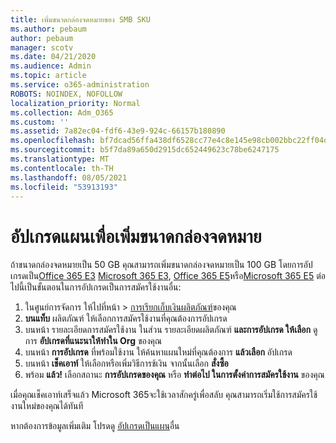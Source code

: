 ```yaml
---
title: เพิ่มขนาดกล่องจดหมายของ SMB SKU
ms.author: pebaum
author: pebaum
manager: scotv
ms.date: 04/21/2020
ms.audience: Admin
ms.topic: article
ms.service: o365-administration
ROBOTS: NOINDEX, NOFOLLOW
localization_priority: Normal
ms.collection: Adm_O365
ms.custom: ''
ms.assetid: 7a82ec04-fdf6-43e9-924c-66157b180890
ms.openlocfilehash: bf7dcad56ffa438df6528cc77e4c8e145e98cb002bbc22ff04d8f08dc7d37232
ms.sourcegitcommit: b5f7da89a650d2915dc652449623c78be6247175
ms.translationtype: MT
ms.contentlocale: th-TH
ms.lasthandoff: 08/05/2021
ms.locfileid: "53913193"
---
```

# <a name="upgrade-plans-to-increase-mailbox-size"></a>อัปเกรดแผนเพื่อเพิ่มขนาดกล่องจดหมาย

ถ้าขนาดกล่องจดหมายเป็น 50 GB คุณสามารถเพิ่มขนาดกล่องจดหมายเป็น 100 GB โดยการอัปเกรดเป็น[Office 365 E3](https://www.microsoft.com/microsoft-365/enterprise/office-365-e3?rtc=1&activetab=pivot:overviewtab) [Microsoft 365 E3](https://www.microsoft.com/microsoft-365/enterprise/e3?activetab=pivot%3aoverviewtab), [Office 365 E5](https://www.microsoft.com/microsoft-365/enterprise/office-365-e5?rtc=1&activetab=pivot%3aoverviewtab)หรือ[Microsoft 365 E5](https://www.microsoft.com/microsoft-365/enterprise/e5?activetab=pivot%3aoverviewtab) ต่อไปนี้เป็นขั้นตอนในการอัปเกรดเป็นการสมัครใช้งานอื่น:
  
1. ในศูนย์การจัดการ ให้ไปที่หน้า  >  [การเรียกเก็บเงินผลิตภัณฑ์](https://go.microsoft.com/fwlink/p/?linkid=842054)ของคุณ
2. **บนแท็บ** ผลิตภัณฑ์ ให้เลือกการสมัครใช้งานที่คุณต้องการอัปเกรด
3. บนหน้า รายละเอียดการสมัครใช้งาน ในส่วน รายละเอียดผลิตภัณฑ์ **และการอัปเกรด ให้เลือก** ดูการ **อัปเกรดที่แนะนาให้ทําใน Org** ของคุณ
4. บนหน้า **การอัปเกรด** ที่พร้อมใช้งาน ให้ค้นหาแผนใหม่ที่คุณต้องการ **แล้วเลือก** อัปเกรด
5. บนหน้า **เช็คเอาท์** ให้เลือกหรือเพิ่มวิธีการช้เงิน จากนั้นเลือก **สั่งซื้อ**
6. พร้อม **แล้ว!** เลือกสถานะ **การอัปเกรดของคุณ** หรือ **ทําต่อไป ในการตั้งค่าการสมัครใช้งาน** ของคุณ

เมื่อคุณเช็คเอาท์เสร็จแล้ว Microsoft 365จะใช้เวลาสักครู่เพื่อสลับ คุณสามารถเริ่มใช้การสมัครใช้งานใหม่ของคุณได้ทันที

หากต้องการข้อมูลเพิ่มเติม โปรดดู [อัปเกรดเป็นแผน](https://docs.microsoft.com/microsoft-365/commerce/subscriptions/upgrade-to-different-plan)อื่น